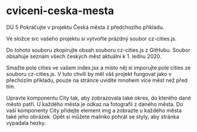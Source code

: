 # cviceni-ceska-mesta
DÚ 5
Pokračujte v projektu Česká města z předchozího příkladu.


Ve složce src vašeho projektu si vytvořte prázdný soubor cz-cities.js.

Do tohoto souboru zkopírujte obsah souboru cz-cities.js z GitHubu. Soubor obsahuje seznam všech českých měst aktuální k 1. lednu 2020.

Smažte pole cities ve vašem index.jsx a místo něj si imporujte pole cities ze souboru cz-cities.js. 
V tuto chvíli by měl váš projekt fungovat jako v přechozím příkladu, 
pouze na stránce uvidíte mnohem více měst než před tím.

Upravte komponentu City tak, aby zobrazovala také okres, do kterého dané město patří.
U každého města je odkaz na fotografii z daného města. 
Do vaší komponenty City přidejte element img a zobrazte u každého města také jeho obrázek. 
Opět si můžete malinko pohrát se styly, aby stránka vypadala hezky.
